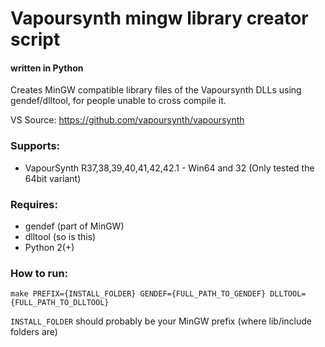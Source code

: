 # Vapoursynth mingw library creator script
#### written in Python

Creates MinGW compatible library files of the Vapoursynth DLLs using gendef/dlltool, for people unable to cross compile it.

VS Source: https://github.com/vapoursynth/vapoursynth

### Supports:
 - VapourSynth R37,38,39,40,41,42,42.1 - Win64 and 32 (Only tested the 64bit variant)

### Requires: 
 - gendef (part of MinGW)
 - dlltool (so is this)
 - Python 2(+)

### How to run:

    make PREFIX={INSTALL_FOLDER} GENDEF={FULL_PATH_TO_GENDEF} DLLTOOL={FULL_PATH_TO_DLLTOOL}
	
`INSTALL_FOLDER` should probably be your MinGW prefix (where lib/include folders are)
